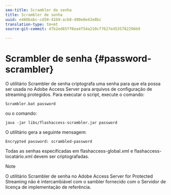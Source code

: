```yaml
---
seo-title: Scrambler de senha
title: Scrambler de senha
uuid: e488babc-cd50-41b9-acb8-490e8e42e8bc
translation-type: tm+mt
source-git-commit: 47b2ed65ff0ea4f54a210cf7627ed535782296b9

---
```



# Scrambler de senha {#password-scrambler}

O utilitário Scrambler de senha criptografa uma senha para que ela possa ser usada no Adobe Access Server para arquivos de configuração de streaming protegidos. Para executar o script, execute o comando:

```
Scrambler.bat password 
```

ou o comando:

```
java -jar libs/flashaccess-scrambler.jar password  
```

O utilitário gera a seguinte mensagem:

```
Encrypted password: scrambled-password 
```

Todas as senhas especificadas em flashaccess-global.xml e flashaccess-locatário.xml devem ser criptografadas.

>[!NOTE]
>
>O utilitário Scrambler de senha no Adobe Access Server for Protected Streaming não é intercambiável com o sambler fornecido com o Servidor de licença de implementação de referência.

